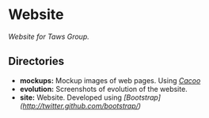 Website
=======

*Website for Taws Group.*

Directories
-----------

* **mockups:** Mockup images of web pages. Using *[Cacoo](www.cacoo.com)*
* **evolution:** Screenshots of evolution of the website.
* **site:** Website. Developed using *[Bootstrap] (http://twitter.github.com/bootstrap/)*


